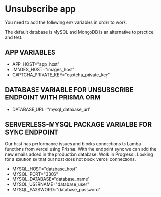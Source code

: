 # Unsubscribe  app

You need to add the following env variables in order to work.

The default database is MySQL and MongoDB is an alternative to practice and test.

## APP VARIABLES

- APP_HOST="app_host"
- IMAGES_HOST="images_host"
- CAPTCHA_PRIVATE_KEY="captcha_private_key"

## DATABASE VARIABLE FOR UNSUBSCRIBE ENDPOINT WITH PRISMA ORM

- DATABASE_URL="mysql_database_url"

## SERVERLESS-MYSQL PACKAGE VARIALBE FOR SYNC ENDPOINT

Our host has performance issues and blocks connections to Lamba functions from Vercel using Prisma. With the endpoint sync we can add the new emails added in the production database. Work in Progress.. Looking for a solution so that our host does not block Vercel connections.

- MYSQL_HOST="database_host"
- MYSQL_PORT="3306"
- MYSQL_DATABASE="database_name"
- MYSQL_USERNAME="database_user"
- MYSQL_PASSWORD="database_password"
